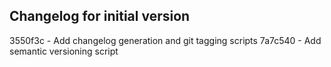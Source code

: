 Changelog for initial version
--------------------------------
3550f3c - Add changelog generation and git tagging scripts
7a7c540 - Add semantic versioning script